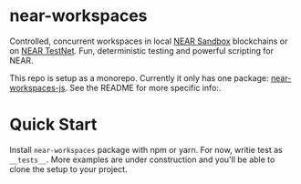 near-workspaces
===============

Controlled, concurrent workspaces in local [NEAR Sandbox](https://github.com/near/sandbox) blockchains or on [NEAR TestNet](https://docs.near.org/docs/concepts/networks). Fun, deterministic testing and powerful scripting for NEAR.

This repo is setup as a monorepo. Currently it only has one package: [near-workspaces-js]. See the README for more specific info:.

  [near-workspaces-js]: ./packages/js


Quick Start
===========

Install `near-workspaces` package with npm or yarn. For now, writie test as `__tests__`. More examples are under construction and you'll be able to clone the setup to your project.
